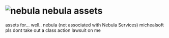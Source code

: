 # ![nebula](https://github.com/brurmonemt/nebula-assets/assets/84108709/66aedb07-9716-4bb7-939b-14be6ab0d37e) nebula assets
assets for... well.. nebula (not associated with Nebula Services)
michealsoft pls dont take out a class action lawsuit on me
